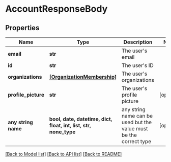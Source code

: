 # AccountResponseBody


## Properties
Name | Type | Description | Notes
------------ | ------------- | ------------- | -------------
**email** | **str** | The user&#39;s email | 
**id** | **str** | The user&#39;s ID | 
**organizations** | [**[OrganizationMembership]**](OrganizationMembership.md) | The user&#39;s organizations | 
**profile_picture** | **str** | The user&#39;s profile picture | [optional] 
**any string name** | **bool, date, datetime, dict, float, int, list, str, none_type** | any string name can be used but the value must be the correct type | [optional]

[[Back to Model list]](../README.md#documentation-for-models) [[Back to API list]](../README.md#documentation-for-api-endpoints) [[Back to README]](../README.md)


